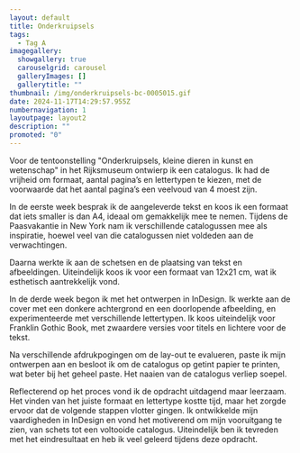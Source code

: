 ```yaml
---
layout: default
title: Onderkruipsels
tags:
  - Tag A
imagegallery:
  showgallery: true
  carouselgrid: carousel
  galleryImages: []
  gallerytitle: ""
thumbnail: /img/onderkruipsels-bc-0005015.gif
date: 2024-11-17T14:29:57.955Z
numbernavigation: 1
layoutpage: layout2
description: ""
promoted: "0"
---
```

<!--StartFragment-->

Voor de tentoonstelling "Onderkruipsels, kleine dieren in kunst en wetenschap" in het Rijksmuseum ontwierp ik een catalogus. Ik had de vrijheid om formaat, aantal pagina’s en lettertypen te kiezen, met de voorwaarde dat het aantal pagina’s een veelvoud van 4 moest zijn.



In de eerste week besprak ik de aangeleverde tekst en koos ik een formaat dat iets smaller is dan A4, ideaal om gemakkelijk mee te nemen. Tijdens de Paasvakantie in New York nam ik verschillende catalogussen mee als inspiratie, hoewel veel van die catalogussen niet voldeden aan de verwachtingen.



Daarna werkte ik aan de schetsen en de plaatsing van tekst en afbeeldingen. Uiteindelijk koos ik voor een formaat van 12x21 cm, wat ik esthetisch aantrekkelijk vond.



In de derde week begon ik met het ontwerpen in InDesign. Ik werkte aan de cover met een donkere achtergrond en een doorlopende afbeelding, en experimenteerde met verschillende lettertypen. Ik koos uiteindelijk voor Franklin Gothic Book, met zwaardere versies voor titels en lichtere voor de tekst.

Na verschillende afdrukpogingen om de lay-out te evalueren, paste ik mijn ontwerpen aan en besloot ik om de catalogus op getint papier te printen, wat beter bij het geheel paste. Het naaien van de catalogus verliep soepel.



Reflecterend op het proces vond ik de opdracht uitdagend maar leerzaam. Het vinden van het juiste formaat en lettertype kostte tijd, maar het zorgde ervoor dat de volgende stappen vlotter gingen. Ik ontwikkelde mijn vaardigheden in InDesign en vond het motiverend om mijn vooruitgang te zien, van schets tot een voltooide catalogus. Uiteindelijk ben ik tevreden met het eindresultaat en heb ik veel geleerd tijdens deze opdracht.

<!--EndFragment-->